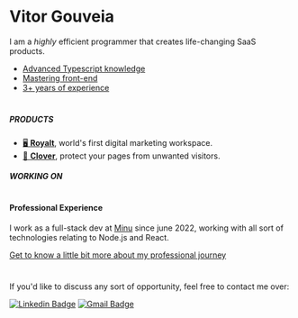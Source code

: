# Vitor Gouveia

I am a _highly_ efficient programmer that creates life-changing SaaS products.

- [Advanced Typescript knowledge]()
- [Mastering front-end]()
- [3+ years of experience]()

#

##### PRODUCTS
- [🖥️ **Royalt**](https://royalt.pro), world's first digital marketing workspace.
- [🔗 **Clover**](https://royalt.pro/clover), protect your pages from unwanted visitors.

##### WORKING ON


#

#### Professional Experience
I work as a full-stack dev at [Minu](https://minu.co) since june 2022, working with all sort of technologies relating to Node.js and React.

[Get to know a little bit more about my professional journey]()

#
If you'd like to discuss any sort of opportunity, feel free to contact me over:

[![Linkedin Badge](https://img.shields.io/badge/-Vitor%20Gouveia-EF4444?style=flat-square&logo=Linkedin&logoColor=white&link=https://www.linkedin.com/in/vitor-gouveia/)](https://www.linkedin.com/in/vitor-gouveia/) 
[![Gmail Badge](https://img.shields.io/badge/-vitor.gouveia10@gmail.com-EF4444?style=flat-square&logo=Gmail&logoColor=white&link=mailto:diego.schell.f@gmail.com)](mailto:vitorneves.gouveia10@gmail.com)
